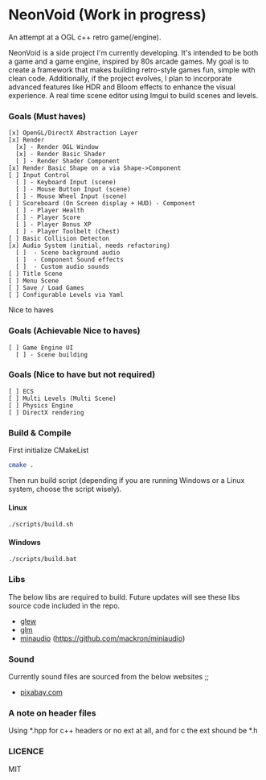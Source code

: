 # NeonVoid (Work in progress)

An attempt at a OGL c++ retro game(/engine).

NeonVoid is a side project I'm currently developing. It's intended to be both a game and a game engine, inspired by 80s arcade games. My goal is to create a framework that makes building retro-style games fun, simple with clean code. Additionally, if the project evolves, I plan to incorporate advanced features like HDR and Bloom effects to enhance the visual experience.
A real time scene editor using Imgui to build scenes and levels.


### Goals (Must haves)

```
[x] OpenGL/DirectX Abstraction Layer
[x] Render
  [x] - Render OGL Window
  [x] - Render Basic Shader
  [ ] - Render Shader Component
[x] Render Basic Shape on a via Shape->Component
[ ] Input Control
  [ ] - Keyboard Input (scene)
  [ ] - Mouse Button Input (scene)
  [ ] - Mouse Wheel Input (scene)
[ ] Scoreboard (On Screen display + HUD) - Component
  [ ] - Player Health
  [ ] - Player Score
  [ ] - Player Bonus XP
  [ ] - Player Toolbelt (Chest)
[ ] Basic Collision Detecton
[x] Audio System (initial, needs refactoring)
  [ ]  - Scene background audio
  [ ]  - Component Sound effects
  [ ]  - Custom audio sounds
[ ] Title Scene
[ ] Menu Scene  
[ ] Save / Load Games 
[ ] Configurable Levels via Yaml
```

Nice to haves

### Goals (Achievable Nice to haves)
```
[ ] Game Engine UI
  [ ] - Scene building
```

### Goals (Nice to have but not required)
```
[ ] ECS
[ ] Multi Levels (Multi Scene)
[ ] Physics Engine
[ ] DirectX rendering
```

### Build & Compile
First initialize CMakeList
```sh
cmake .
```

Then run build script (depending if you are running Windows or a Linux system, choose the script wisely).

#### Linux
```
./scripts/build.sh
```

#### Windows
```
./scripts/build.bat
```

### Libs

The below libs are required to build.
Future updates will see these libs source code included in the repo.

* [glew](https://github.com/nigels-com/glew)
* [glm](https://github.com/icaven/glm)
* [minaudio](https://miniaud.io/) (https://github.com/mackron/miniaudio)


### Sound
Currently sound files are sourced from the below websites ;;

* [pixabay.com](https://pixabay.com/sound-effects/)


### A note on header files
Using *.hpp for c++ headers or no ext at all, and for c the ext shound be *.h


### LICENCE
MIT